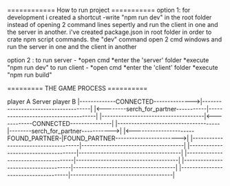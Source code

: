 ============ How to run project ===========
option 1: 
for development i created a shortcut -write "npm run dev" in the root folder
 instead of opening 2 command lines sepertly and run the client in one and the server in another.
i've created package.json in root folder in order to crate npm script commands.
the "dev" command open 2 cmd windows and run the server in one and the client in another

option 2 :
to run server - *open cmd *enter the 'server' folder *execute "npm run dev" 
to run client - *open cmd *enter the 'client' folder *execute "npm run build" 


========= THE GAME PROCESS ==========

player A                            Server                              player B
|-------------CONNECTED-------------->|-------------------------------------|
|<--------serch_for_partner-----------|-------------------------------------|
|-------------------------------------|<------------CONNECTED---------------|
|-------------------------------------|--------serch_for_partner----------->|
|<----------------------FOUND_PARTNER-|FOUND_PARTNER----------------------->|
|-------------------------------------|-------------------------------------|
|-------------------------------------|-------------------------------------|
|-------------------------------------|-------------------------------------|
|-------------------------------------|-------------------------------------|
|-------------------------------------|-------------------------------------|


